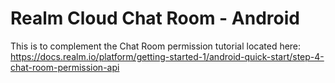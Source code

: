# Realm Cloud Chat Room - Android

This is to complement the Chat Room permission tutorial located here:
https://docs.realm.io/platform/getting-started-1/android-quick-start/step-4-chat-room-permission-api
